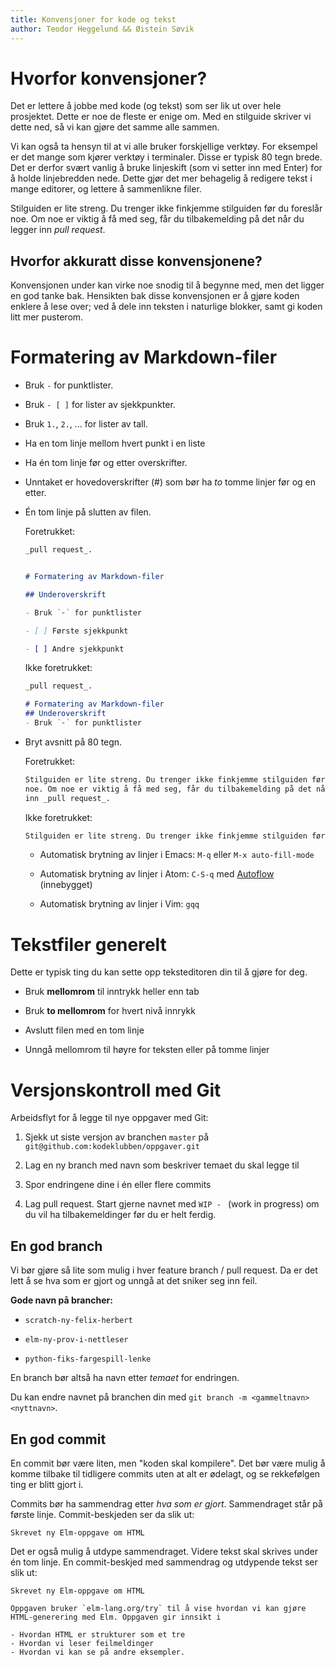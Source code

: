```yaml
---
title: Konvensjoner for kode og tekst
author: Teodor Heggelund && Øistein Søvik
---
```



# Hvorfor konvensjoner?

Det er lettere å jobbe med kode (og tekst) som ser lik ut over hele prosjektet.
Dette er noe de fleste er enige om. Med en stilguide skriver vi dette ned, så vi
kan gjøre det samme alle sammen.

Vi kan også ta hensyn til at vi alle bruker forskjellige verktøy. For eksempel
er det mange som kjører verktøy i terminaler. Disse er typisk 80 tegn brede. Det
er derfor svært vanlig å bruke linjeskift (som vi setter inn med Enter) for å
holde linjebredden nede. Dette gjør det mer behagelig å redigere tekst i mange
editorer, og lettere å sammenlikne filer.

Stilguiden er lite streng. Du trenger ikke finkjemme stilguiden før du foreslår
noe. Om noe er viktig å få med seg, får du tilbakemelding på det når du legger
inn _pull request_. 

## Hvorfor akkuratt disse konvensjonene?

Konvensjonen under kan virke noe snodig til å begynne med, men det ligger en god
tanke bak. Hensikten bak disse konvensjonen er å gjøre koden enklere å lese
over; ved å dele inn teksten i naturlige blokker, samt gi koden litt mer
pusterom.


# Formatering av Markdown-filer

- Bruk `-` for punktlister.

- Bruk `- [ ]` for lister av sjekkpunkter.

- Bruk `1.`, `2.`, ... for lister av tall.

- Ha en tom linje mellom hvert punkt i en liste

- Ha én tom linje før og etter overskrifter.

- Unntaket er hovedoverskrifter (#) som bør ha _to_ tomme linjer før og en etter.

- Én tom linje på slutten av filen.

  Foretrukket:

  ```markdown
  _pull request_.


  # Formatering av Markdown-filer
  
  ## Underoverskrift

  - Bruk `-` for punktlister
  
  - [ ] Første sjekkpunkt
  
  - [ ] Andre sjekkpunkt
  
  ```

  Ikke foretrukket:

  ```markdown
  _pull request_.

  # Formatering av Markdown-filer
  ## Underoverskrift
  - Bruk `-` for punktlister
  ```

- Bryt avsnitt på 80 tegn.

  Foretrukket:

  ```markdown
  Stilguiden er lite streng. Du trenger ikke finkjemme stilguiden før du foreslår
  noe. Om noe er viktig å få med seg, får du tilbakemelding på det når du legger
  inn _pull request_.
  ```

  Ikke foretrukket:

  ```markdown
  Stilguiden er lite streng. Du trenger ikke finkjemme stilguiden før du foreslår noe. Om noe er viktig å få med seg, får du tilbakemelding på det når du legger inn _pull request_.
  ```

  - Automatisk brytning av linjer i Emacs: `M-q` eller `M-x auto-fill-mode`
  
  - Automatisk brytning av linjer i Atom: `C-S-q` med
    [Autoflow](https://github.com/atom/autoflow) (innebygget)
    
  - Automatisk brytning av linjer i Vim: `gqq`


# Tekstfiler generelt

Dette er typisk ting du kan sette opp teksteditoren din til å gjøre for deg.

- Bruk **mellomrom** til inntrykk heller enn tab

- Bruk **to mellomrom** for hvert nivå innrykk

- Avslutt filen med en tom linje

- Unngå mellomrom til høyre for teksten eller på tomme linjer


# Versjonskontroll med Git

Arbeidsflyt for å legge til nye oppgaver med Git:

1. Sjekk ut siste versjon av branchen `master` på
   `git@github.com:kodeklubben/oppgaver.git`
   
2. Lag en ny branch med navn som beskriver temaet du skal legge til

3. Spor endringene dine i én eller flere commits

4. Lag pull request. Start gjerne navnet med `WIP - ` (work in progress) om du
   vil ha tilbakemeldinger før du er helt ferdig.

## En god branch

Vi bør gjøre så lite som mulig i hver feature branch / pull request. Da er det
lett å se hva som er gjort og unngå at det sniker seg inn feil.

**Gode navn på brancher:**

- `scratch-ny-felix-herbert`

- `elm-ny-prov-i-nettleser`

- `python-fiks-fargespill-lenke`

En branch bør altså ha navn etter _temaet_ for endringen.

Du kan endre navnet på branchen din med `git branch -m <gammeltnavn> <nyttnavn>`.

## En god commit

En commit bør være liten, men "koden skal kompilere". Det bør være mulig å komme
tilbake til tidligere commits uten at alt er ødelagt, og se rekkefølgen ting er
blitt gjort i.

Commits bør ha sammendrag etter _hva som er gjort_. Sammendraget står på første
linje. Commit-beskjeden ser da slik ut:

```text
Skrevet ny Elm-oppgave om HTML
```

Det er også mulig å utdype sammendraget. Videre tekst skal skrives under én tom
linje. En commit-beskjed med sammendrag og utdypende tekst ser slik ut:

```text
Skrevet ny Elm-oppgave om HTML

Oppgaven bruker `elm-lang.org/try` til å vise hvordan vi kan gjøre
HTML-generering med Elm. Oppgaven gir innsikt i

- Hvordan HTML er strukturer som et tre
- Hvordan vi leser feilmeldinger
- Hvordan vi kan se på andre eksempler.
```
